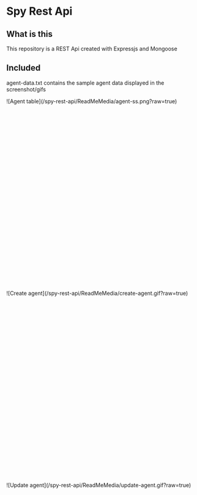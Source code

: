 
# Spy Rest Api

## What is this

This repository is a REST Api created with Expressjs and Mongoose

## Included

agent-data.txt contains the sample agent data displayed in the screenshot/gifs

<div style = "width:500px; height:500px;">
![Agent table](/spy-rest-api/ReadMeMedia/agent-ss.png?raw=true)
</div>
<div style = "width:500px; height:500px;">
![Create agent](/spy-rest-api/ReadMeMedia/create-agent.gif?raw=true)
</div>
<div style = "width:500px; height:500px;">
![Update agent](/spy-rest-api/ReadMeMedia/update-agent.gif?raw=true)
</div>
